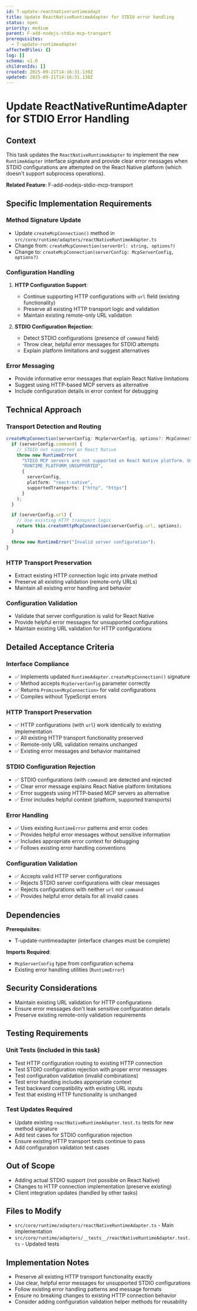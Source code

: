 ```yaml
---
id: T-update-reactnativeruntimeadapt
title: Update ReactNativeRuntimeAdapter for STDIO error handling
status: open
priority: medium
parent: F-add-nodejs-stdio-mcp-transport
prerequisites:
  - T-update-runtimeadapter
affectedFiles: {}
log: []
schema: v1.0
childrenIds: []
created: 2025-09-21T14:16:31.130Z
updated: 2025-09-21T14:16:31.130Z
---
```


# Update ReactNativeRuntimeAdapter for STDIO Error Handling

## Context

This task updates the `ReactNativeRuntimeAdapter` to implement the new `RuntimeAdapter` interface signature and provide clear error messages when STDIO configurations are attempted on the React Native platform (which doesn't support subprocess operations).

**Related Feature**: F-add-nodejs-stdio-mcp-transport

## Specific Implementation Requirements

### Method Signature Update

- Update `createMcpConnection()` method in `src/core/runtime/adapters/reactNativeRuntimeAdapter.ts`
- Change from: `createMcpConnection(serverUrl: string, options?)`
- Change to: `createMcpConnection(serverConfig: McpServerConfig, options?)`

### Configuration Handling

1. **HTTP Configuration Support**:
   - Continue supporting HTTP configurations with `url` field (existing functionality)
   - Preserve all existing HTTP transport logic and validation
   - Maintain existing remote-only URL validation

2. **STDIO Configuration Rejection**:
   - Detect STDIO configurations (presence of `command` field)
   - Throw clear, helpful error messages for STDIO attempts
   - Explain platform limitations and suggest alternatives

### Error Messaging

- Provide informative error messages that explain React Native limitations
- Suggest using HTTP-based MCP servers as alternative
- Include configuration details in error context for debugging

## Technical Approach

### Transport Detection and Routing

```typescript
createMcpConnection(serverConfig: McpServerConfig, options?: McpConnectionOptions) {
  if (serverConfig.command) {
    // STDIO not supported on React Native
    throw new RuntimeError(
      "STDIO MCP servers are not supported on React Native platform. Use HTTP-based MCP servers instead.",
      "RUNTIME_PLATFORM_UNSUPPORTED",
      {
        serverConfig,
        platform: "react-native",
        supportedTransports: ["http", "https"]
      }
    );
  }

  if (serverConfig.url) {
    // Use existing HTTP transport logic
    return this.createHttpMcpConnection(serverConfig.url, options);
  }

  throw new RuntimeError("Invalid server configuration");
}
```

### HTTP Transport Preservation

- Extract existing HTTP connection logic into private method
- Preserve all existing validation (remote-only URLs)
- Maintain all existing error handling and behavior

### Configuration Validation

- Validate that server configuration is valid for React Native
- Provide helpful error messages for unsupported configurations
- Maintain existing URL validation for HTTP configurations

## Detailed Acceptance Criteria

### Interface Compliance

- ✅ Implements updated `RuntimeAdapter.createMcpConnection()` signature
- ✅ Method accepts `McpServerConfig` parameter correctly
- ✅ Returns `Promise<McpConnection>` for valid configurations
- ✅ Compiles without TypeScript errors

### HTTP Transport Preservation

- ✅ HTTP configurations (with `url`) work identically to existing implementation
- ✅ All existing HTTP transport functionality preserved
- ✅ Remote-only URL validation remains unchanged
- ✅ Existing error messages and behavior maintained

### STDIO Configuration Rejection

- ✅ STDIO configurations (with `command`) are detected and rejected
- ✅ Clear error message explains React Native platform limitations
- ✅ Error suggests using HTTP-based MCP servers as alternative
- ✅ Error includes helpful context (platform, supported transports)

### Error Handling

- ✅ Uses existing `RuntimeError` patterns and error codes
- ✅ Provides helpful error messages without sensitive information
- ✅ Includes appropriate error context for debugging
- ✅ Follows existing error handling conventions

### Configuration Validation

- ✅ Accepts valid HTTP server configurations
- ✅ Rejects STDIO server configurations with clear messages
- ✅ Rejects configurations with neither `url` nor `command`
- ✅ Provides helpful error details for all invalid cases

## Dependencies

**Prerequisites**:

- T-update-runtimeadapter (interface changes must be complete)

**Imports Required**:

- `McpServerConfig` type from configuration schema
- Existing error handling utilities (`RuntimeError`)

## Security Considerations

- Maintain existing URL validation for HTTP configurations
- Ensure error messages don't leak sensitive configuration details
- Preserve existing remote-only validation requirements

## Testing Requirements

### Unit Tests (included in this task)

- Test HTTP configuration routing to existing HTTP connection
- Test STDIO configuration rejection with proper error messages
- Test configuration validation (invalid combinations)
- Test error handling includes appropriate context
- Test backward compatibility with existing URL inputs
- Test that existing HTTP functionality is unchanged

### Test Updates Required

- Update existing `reactNativeRuntimeAdapter.test.ts` tests for new method signature
- Add test cases for STDIO configuration rejection
- Ensure existing HTTP transport tests continue to pass
- Add configuration validation test cases

## Out of Scope

- Adding actual STDIO support (not possible on React Native)
- Changes to HTTP connection implementation (preserve existing)
- Client integration updates (handled by other tasks)

## Files to Modify

- `src/core/runtime/adapters/reactNativeRuntimeAdapter.ts` - Main implementation
- `src/core/runtime/adapters/__tests__/reactNativeRuntimeAdapter.test.ts` - Updated tests

## Implementation Notes

- Preserve all existing HTTP transport functionality exactly
- Use clear, helpful error messages for unsupported STDIO configurations
- Follow existing error handling patterns and message formats
- Ensure no breaking changes to existing HTTP connection behavior
- Consider adding configuration validation helper methods for reusability
